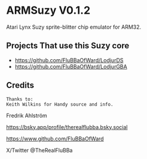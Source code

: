 # ARMSuzy V0.1.2

Atari Lynx Suzy sprite-blitter chip emulator for ARM32.

## Projects That use this Suzy core

* https://github.com/FluBBaOfWard/LodjurDS
* https://github.com/FluBBaOfWard/LodjurGBA

## Credits

```text
Thanks to:
Keith Wilkins for Handy source and info.
```

Fredrik Ahlström

<https://bsky.app/profile/therealflubba.bsky.social>

<https://www.github.com/FluBBaOfWard>

X/Twitter @TheRealFluBBa
